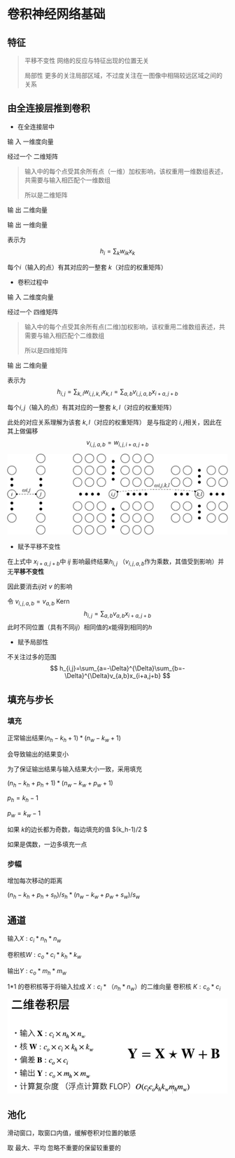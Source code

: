# 卷积神经网络基础

## 特征

> 平移不变性  网络的反应与特征出现的位置无关
>
> 局部性          更多的关注局部区域，不过度关注在一图像中相隔较远区域之间的关系

## 由全连接层推到卷积

* 在全连接层中

输       入  一维度向量 

经过一个  二维矩阵 

> 输入中的每个点受其余所有点（一维）加权影响，该权重用一维数组表述，共需要与输入相匹配个一维数组
>
> 所以是二维矩阵

输        出  二维向量



输        出  一维向量

表示为    
$$
h_{i} = \sum_{k} w_{ik}x_{k}
$$

每个$i$（输入的点）有其对应的一整套 $k$（对应的权重矩阵）  

* 卷积过程中

输       入  二维度向量 

经过一个  四维矩阵 

> 输入中的每个点受其余所有点(二维)加权影响，该权重用二维数组表述，共需要与输入相匹配个二维数组
>
> 所以是四维矩阵

输        出  二维向量

表示为   
$$
h_{i,j}=\sum_{k,l}w_{i,j,k,l}x_{k,l} = \sum_{a,b}v_{i,j,a,b}x_{i+a,j+b}
$$

每个$i,j$（输入的点）有其对应的一整套 $k,l$（对应的权重矩阵） 

此处的对应关系理解为该套 $k,l$（对应的权重矩阵） 是与指定的 $i,j$相关，因此在其上做偏移
$$
v_{i,j,a,b} = w_{i,j,i+a,j+b}
$$


![img](https://raw.githubusercontent.com/Thislu13/image_save/main/notebook/202408162225449.jpeg)

* 赋予平移不变性

在上式中 $x_{i+a,j+b}$中 $ij$  影响最终结果$h_{i,j}$ （$v_{i,j,a,b}$作为乘数，其值受到影响）并无**平移不变性**  

因此要消去$ij$对 $v$ 的影响

令  $v_{i,j,a,b} = v_{a,b}$       Kern
$$
h_{i,j}=\sum_{a,b}v_{a,b}x_{i+a,j+b}
$$
此时不同位置（具有不同$ij$）相同值的$x$能得到相同的$h$

* 赋予局部性

不关注过多的范围
$$
h_{i,j}=\sum_{a=-\Delta}^{\Delta}\sum_{b=-\Delta}^{\Delta}v_{a,b}x_{i+a,j+b}
$$

## 填充与步长

 ### 填充

正常输出结果$(n_{h}-k_{h}+1)*(n_w-k_w+1)$

会导致输出的结果变小

为了保证输出结果与输入结果大小一致，采用填充

$(n_{h}-k_{h}+p_{h}+1)*(n_w-k_w+p_{w}+1)$

$p_h = k_h-1$

$p_w = k_w-1$

如果 $k$的边长都为奇数，每边填充的值 $(k_h-1)/2 $

如果是偶数，一边多填充一点

### 步幅

 增加每次移动的距离

$(n_{h}-k_{h}+p_{h}+s_h)/s_h*(n_w-k_w+p_{w}+s_w)/s_w$

 ## 通道

输入$X: c_i  *n_h * n_w$

卷积核$W:c_o*c_i*k_h*k_w$

输出$Y: c_o*m_h*m_w$

 1*1 的卷积核等于将输入拉成 $X: c_i  * （n_h * n_w）$的二维向量   卷积核 $K: c_o*c_i$

![image-20240818155352741](https://raw.githubusercontent.com/Thislu13/image_save/main/notebook/202408181553105.png)

## 池化

滑动窗口，取窗口内值，缓解卷积对位置的敏感

取 最大、平均 忽略不重要的保留较重要的